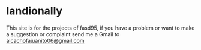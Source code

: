 # landionally

This site is for the projects of fasd95, if you have a problem or want to make a suggestion or complaint send me a Gmail to alcachofajuanito06@gmail.com
